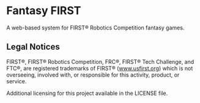 Fantasy FIRST
=============

A web-based system for FIRST® Robotics Competition fantasy games.

Legal Notices
-----------------

FIRST®, FIRST® Robotics Competition, FRC®, FIRST® Tech Challenge, and FTC®, are registered trademarks of FIRST® (www.usfirst.org) which is not overseeing, involved with, or responsible for this activity, product, or service.

Additional licensing for this project available in the LICENSE file.
